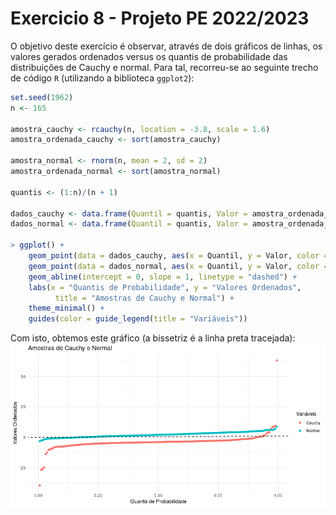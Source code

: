 # Exercicio 8 - Projeto PE 2022/2023

O objetivo deste exercício é observar, através de dois gráficos de linhas, os valores gerados ordenados versus os quantis de probabilidade das distribuições de Cauchy e normal. Para tal, recorreu-se ao seguinte trecho de código `R` (utilizando a biblioteca ```ggplot2```):

```r
set.seed(1962)
n <- 165

amostra_cauchy <- rcauchy(n, location = -3.8, scale = 1.6)
amostra_ordenada_cauchy <- sort(amostra_cauchy)

amostra_normal <- rnorm(n, mean = 2, sd = 2)
amostra_ordenada_normal <- sort(amostra_normal)

quantis <- (1:n)/(n + 1)

dados_cauchy <- data.frame(Quantil = quantis, Valor = amostra_ordenada_cauchy)
dados_normal <- data.frame(Quantil = quantis, Valor = amostra_ordenada_normal)

> ggplot() +
    geom_point(data = dados_cauchy, aes(x = Quantil, y = Valor, color = "Cauchy")) +
    geom_point(data = dados_normal, aes(x = Quantil, y = Valor, color = "Normal")) +
    geom_abline(intercept = 0, slope = 1, linetype = "dashed") +
    labs(x = "Quantis de Probabilidade", y = "Valores Ordenados", 
          title = "Amostras de Cauchy e Normal") +
    theme_minimal() +
    guides(color = guide_legend(title = "Variáveis"))
```
Com isto, obtemos este gráfico (a bissetriz é a linha preta tracejada): <img src="./exercicio8.png" alt="Gráfico Resultante" width="530" style="display: block; margin-left: auto; margin-right: auto;">


